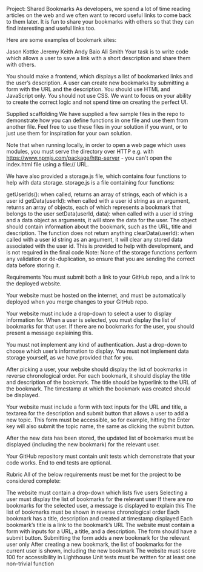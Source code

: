 Project: Shared Bookmarks
As developers, we spend a lot of time reading articles on the web and we often want to record useful links to come back to them later. It is fun to share your bookmarks with others so that they can find interesting and useful links too.

Here are some examples of bookmark sites:

Jason Kottke
Jeremy Keith
Andy Baio
Ali Smith
Your task is to write code which allows a user to save a link with a short description and share them with others.

You should make a frontend, which displays a list of bookmarked links and the user’s description. A user can create new bookmarks by submitting a form with the URL and the description. You should use HTML and JavaScript only. You should not use CSS. We want to focus on your ability to create the correct logic and not spend time on creating the perfect UI.

Supplied scaffolding
We have supplied a few sample files in the repo to demonstrate how you can define functions in one file and use them from another file. Feel free to use these files in your solution if you want, or to just use them for inspiration for your own solution.

Note that when running locally, in order to open a web page which uses modules, you must serve the directory over HTTP e.g. with https://www.npmjs.com/package/http-server - you can't open the index.html file using a file:// URL.

We have also provided a storage.js file, which contains four functions to help with data storage. storage.js is a file containing four functions:

getUserIds(): when called, returns an array of strings, each of which is a user id
getData(userId): when called with a user id string as an argument, returns an array of objects, each of which represents a bookmark that belongs to the user
setData(userId, data): when called with a user id string and a data object as arguments, it will store the data for the user. The object should contain information about the bookmark, such as the URL, title and description. The function does not return anything
clearData(userId): when called with a user id string as an argument, it will clear any stored data associated with the user id. This is provided to help with development, and is not required in the final code
Note: None of the storage functions perform any validation or de-duplication, so ensure that you are sending the correct data before storing it.

Requirements
You must submit both a link to your GitHub repo, and a link to the deployed website.

Your website must be hosted on the internet, and must be automatically deployed when you merge changes to your GitHub repo.

Your website must include a drop-down to select a user to display information for. When a user is selected, you must display the list of bookmarks for that user. If there are no bookmarks for the user, you should present a message explaining this.

You must not implement any kind of authentication. Just a drop-down to choose which user’s information to display. You must not implement data storage yourself, as we have provided that for you.

After picking a user, your website should display the list of bookmarks in reverse chronological order. For each bookmark, it should display the title and description of the bookmark. The title should be hyperlink to the URL of the bookmark. The timestamp at which the bookmark was created should be displayed.

Your website must include a form with text inputs for the URL and title, a textarea for the description and submit button that allows a user to add a new topic. This form must be accessible, so for example, hitting the Enter key will also submit the topic name, the same as clicking the submit button.

After the new data has been stored, the updated list of bookmarks must be displayed (including the new bookmark) for the relevant user.

Your GitHub repository must contain unit tests which demonstrate that your code works. End to end tests are optional.

Rubric
All of the below requirements must be met for the project to be considered complete:

The website must contain a drop-down which lists five users
Selecting a user must display the list of bookmarks for the relevant user
If there are no bookmarks for the selected user, a message is displayed to explain this
The list of bookmarks must be shown in reverse chronological order
Each bookmark has a title, description and created at timestamp displayed
Each bookmark’s title is a link to the bookmark’s URL
The website must contain a form with inputs for a URL, a title, and a description. The form should have a submit button.
Submitting the form adds a new bookmark for the relevant user only
After creating a new bookmark, the list of bookmarks for the current user is shown, including the new bookmark
The website must score 100 for accessibility in Lighthouse
Unit tests must be written for at least one non-trivial function
